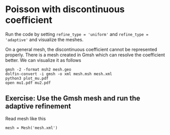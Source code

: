 # Poisson with discontinuous coefficient

Run the code by setting ```refine_type = 'uniform'``` and  ```refine_type = 'adaptive'``` and visualize the meshes.

On a general mesh, the discontinuous coefficient cannot be represented properly. There is a mesh created in Gmsh which can resolve the coefficient better. We can visualize it as follows
```
gmsh -2 -format msh2 mesh.geo
dolfin-convert -i gmsh -o xml mesh.msh mesh.xml
python3 plot_mu.pdf
open mu1.pdf mu2.pdf
```

## Exercise: Use the Gmsh mesh and run the adaptive refinement
Read mesh like this
```
mesh = Mesh('mesh.xml')
```
